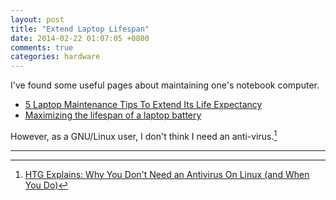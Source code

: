 ```yaml
---
layout: post
title: "Extend Laptop Lifespan"
date: 2014-02-22 01:07:05 +0800
comments: true
categories: hardware
---
```


I've found some useful pages about maintaining one's notebook
computer.

* [5 Laptop Maintenance Tips To Extend Its Life Expectancy][makeuseof]
* [Maximizing the lifespan of a laptop battery][computerworld]

However, as a GNU/Linux user, I don't think I need an anti-virus.[^1]

---
[^1]:
    [HTG Explains: Why You Don't Need an Antivirus On Linux (and When You Do)][HTG]

[makeuseof]: http://www.makeuseof.com/tag/5-laptop-maintenance-tips-to-extend-its-life-expectency/ "A page on makeuseof"
[computerworld]: http://blogs.computerworld.com/20269/maximizing_the_lifespan_of_a_laptop_computer_battery "A page on Computerworld"
[HTG]: http://www.howtogeek.com/135392/htg-explains-why-you-dont-need-an-antivirus-on-linux-and-when-you-do/ "A page on How-To-Geek"
